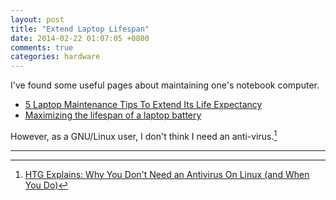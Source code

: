 ```yaml
---
layout: post
title: "Extend Laptop Lifespan"
date: 2014-02-22 01:07:05 +0800
comments: true
categories: hardware
---
```


I've found some useful pages about maintaining one's notebook
computer.

* [5 Laptop Maintenance Tips To Extend Its Life Expectancy][makeuseof]
* [Maximizing the lifespan of a laptop battery][computerworld]

However, as a GNU/Linux user, I don't think I need an anti-virus.[^1]

---
[^1]:
    [HTG Explains: Why You Don't Need an Antivirus On Linux (and When You Do)][HTG]

[makeuseof]: http://www.makeuseof.com/tag/5-laptop-maintenance-tips-to-extend-its-life-expectency/ "A page on makeuseof"
[computerworld]: http://blogs.computerworld.com/20269/maximizing_the_lifespan_of_a_laptop_computer_battery "A page on Computerworld"
[HTG]: http://www.howtogeek.com/135392/htg-explains-why-you-dont-need-an-antivirus-on-linux-and-when-you-do/ "A page on How-To-Geek"
